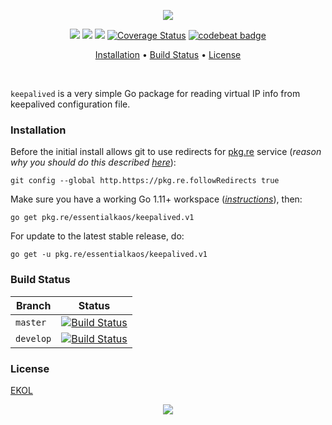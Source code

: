 <p align="center"><a href="#readme"><img src="https://gh.kaos.st/go-keepalived.svg"/></a></p>

<p align="center">
  <a href="https://godoc.org/pkg.re/essentialkaos/keepalived.v1"><img src="https://godoc.org/pkg.re/essentialkaos/keepalived.v1?status.svg"></a>
  <a href="https://goreportcard.com/report/github.com/essentialkaos/keepalived"><img src="https://goreportcard.com/badge/github.com/essentialkaos/keepalived"></a>
  <a href="https://travis-ci.org/essentialkaos/keepalived"><img src="https://travis-ci.org/essentialkaos/keepalived.svg"></a>
  <a href='https://coveralls.io/github/essentialkaos/keepalived?branch=master'><img src='https://coveralls.io/repos/github/essentialkaos/keepalived/badge.svg?branch=master' alt='Coverage Status' /></a>
  <a href="https://codebeat.co/projects/github-com-essentialkaos-keepalived-master"><img alt="codebeat badge" src="https://codebeat.co/badges/c6a62eb4-165e-4bc6-b089-929b791135a3" /></a>
</p>

<p align="center"><a href="#installation">Installation</a> • <a href="#build-status">Build Status</a> • <a href="#license">License</a></p>

<br/>

`keepalived` is a very simple Go package for reading virtual IP info from keepalived configuration file.

### Installation

Before the initial install allows git to use redirects for [pkg.re](https://github.com/essentialkaos/pkgre) service (_reason why you should do this described [here](https://github.com/essentialkaos/pkgre#git-support)_):

```
git config --global http.https://pkg.re.followRedirects true
```

Make sure you have a working Go 1.11+ workspace (_[instructions](https://golang.org/doc/install)_), then:

```
go get pkg.re/essentialkaos/keepalived.v1
```

For update to the latest stable release, do:

```
go get -u pkg.re/essentialkaos/keepalived.v1
```

### Build Status

| Branch | Status |
|--------|--------|
| `master` | [![Build Status](https://travis-ci.org/essentialkaos/keepalived.svg?branch=master)](https://travis-ci.org/essentialkaos/keepalived) |
| `develop` | [![Build Status](https://travis-ci.org/essentialkaos/keepalived.svg?branch=develop)](https://travis-ci.org/essentialkaos/keepalived) |

### License

[EKOL](https://essentialkaos.com/ekol)

<p align="center"><a href="https://essentialkaos.com"><img src="https://gh.kaos.st/ekgh.svg"/></a></p>
